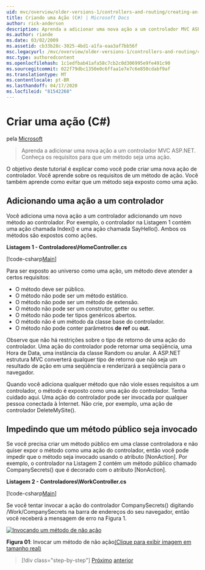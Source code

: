 ```yaml
---
uid: mvc/overview/older-versions-1/controllers-and-routing/creating-an-action-cs
title: Criando uma Ação (C#) | Microsoft Docs
author: rick-anderson
description: Aprenda a adicionar uma nova ação a um controlador MVC ASP.NET. Conheça os requisitos para que um método seja uma ação.
ms.author: riande
ms.date: 03/02/2009
ms.assetid: cb33b28c-3025-4bd1-a1fa-eaa3af7bb56f
msc.legacyurl: /mvc/overview/older-versions-1/controllers-and-routing/creating-an-action-cs
msc.type: authoredcontent
ms.openlocfilehash: 1c1edfbab41afa58c7cb2c0d306995e9fe491c90
ms.sourcegitcommit: 022f79dbc1350e0c6ffaa1e7e7c6e850cdabf9af
ms.translationtype: MT
ms.contentlocale: pt-BR
ms.lasthandoff: 04/17/2020
ms.locfileid: "81542268"
---
```

# <a name="creating-an-action-c"></a>Criar uma ação (C#)

pela [Microsoft](https://github.com/microsoft)

> Aprenda a adicionar uma nova ação a um controlador MVC ASP.NET. Conheça os requisitos para que um método seja uma ação.

O objetivo deste tutorial é explicar como você pode criar uma nova ação de controlador. Você aprende sobre os requisitos de um método de ação. Você também aprende como evitar que um método seja exposto como uma ação.

## <a name="adding-an-action-to-a-controller"></a>Adicionando uma ação a um controlador

Você adiciona uma nova ação a um controlador adicionando um novo método ao controlador. Por exemplo, o controlador na Listagem 1 contém uma ação chamada Index() e uma ação chamada SayHello(). Ambos os métodos são expostos como ações.

**Listagem 1 - Controladores\HomeController.cs**

[!code-csharp[Main](creating-an-action-cs/samples/sample1.cs)]

Para ser exposto ao universo como uma ação, um método deve atender a certos requisitos:

- O método deve ser público.
- O método não pode ser um método estático.
- O método não pode ser um método de extensão.
- O método não pode ser um construtor, getter ou setter.
- O método não pode ter tipos genéricos abertos.
- O método não é um método da classe base do controlador.
- O método não pode conter parâmetros **de ref** ou **out.**

Observe que não há restrições sobre o tipo de retorno de uma ação do controlador. Uma ação do controlador pode retornar uma seqüência, uma Hora de Data, uma instância da classe Random ou anular. A ASP.NET estrutura MVC converterá qualquer tipo de retorno que não seja um resultado de ação em uma seqüência e renderizará a seqüência para o navegador.

Quando você adiciona qualquer método que não viole esses requisitos a um controlador, o método é exposto como uma ação do controlador. Tenha cuidado aqui. Uma ação do controlador pode ser invocada por qualquer pessoa conectada à Internet. Não crie, por exemplo, uma ação de controlador DeleteMySite().

## <a name="preventing-a-public-method-from-being-invoked"></a>Impedindo que um método público seja invocado

Se você precisa criar um método público em uma classe controladora e não quiser expor o método como uma ação do controlador, então você pode impedir que o método seja invocado usando o atributo [NonAction]. Por exemplo, o controlador na Listagem 2 contém um método público chamado CompanySecrets() que é decorado com o atributo [NonAction].

**Listagem 2 - Controladores\WorkController.cs**

[!code-csharp[Main](creating-an-action-cs/samples/sample2.cs)]

Se você tentar invocar a ação do controlador CompanySecrets() digitando /Work/CompanySecrets na barra de endereços do seu navegador, então você receberá a mensagem de erro na Figura 1.

[![Invocando um método de não ação](creating-an-action-cs/_static/image1.jpg)](creating-an-action-cs/_static/image1.png)

**Figura 01**: Invocar um método de não ação[(Clique para exibir imagem em tamanho real)](creating-an-action-cs/_static/image2.png)

> [!div class="step-by-step"]
> [Próximo](creating-a-controller-cs.md)
> [anterior](asp-net-mvc-routing-overview-vb.md)
